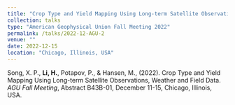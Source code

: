 ```yaml
---
title: "Crop Type and Yield Mapping Using Long-term Satellite Observations, Weather and Field Data."
collection: talks
type: "American Geophysical Union Fall Meeting 2022"
permalink: /talks/2022-12-AGU-2
venue: ""
date: 2022-12-15
location: "Chicago, Illinois, USA"
---
```


Song, X. P., <b>Li, H.</b>, Potapov, P., & Hansen, M., (2022). Crop Type and Yield Mapping Using Long-term Satellite Observations, Weather and Field Data. <i>AGU Fall Meeting</i>, Abstract B43B-01, December 11-15, Chicago, Illinois, USA.